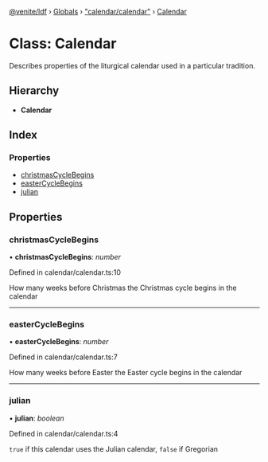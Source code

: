 [@venite/ldf](../README.md) › [Globals](../globals.md) › ["calendar/calendar"](../modules/_calendar_calendar_.md) › [Calendar](_calendar_calendar_.calendar.md)

# Class: Calendar

Describes properties of the liturgical calendar used in a particular tradition.

## Hierarchy

* **Calendar**

## Index

### Properties

* [christmasCycleBegins](_calendar_calendar_.calendar.md#christmascyclebegins)
* [easterCycleBegins](_calendar_calendar_.calendar.md#eastercyclebegins)
* [julian](_calendar_calendar_.calendar.md#julian)

## Properties

###  christmasCycleBegins

• **christmasCycleBegins**: *number*

Defined in calendar/calendar.ts:10

How many weeks before Christmas the Christmas cycle begins in the calendar

___

###  easterCycleBegins

• **easterCycleBegins**: *number*

Defined in calendar/calendar.ts:7

How many weeks before Easter the Easter cycle begins in the calendar

___

###  julian

• **julian**: *boolean*

Defined in calendar/calendar.ts:4

`true` if this calendar uses the Julian calendar, `false` if Gregorian
